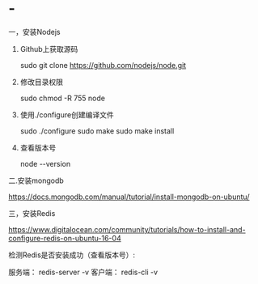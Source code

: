 # -

一，安装Nodejs

  1. Github上获取源码
  
     sudo git clone https://github.com/nodejs/node.git
     
  2. 修改目录权限
  
     sudo chmod -R 755 node
     
  3. 使用./configure创建编译文件
  
     sudo ./configure
     sudo make
     sudo make install
     
  4. 查看版本号
  
     node --version

二.安装mongodb

  https://docs.mongodb.com/manual/tutorial/install-mongodb-on-ubuntu/ 

三，安装Redis

  https://www.digitalocean.com/community/tutorials/how-to-install-and-configure-redis-on-ubuntu-16-04
  
  检测Redis是否安装成功（查看版本号）:
  
  服务端： redis-server -v
  客户端： redis-cli -v
  
 
  
  
